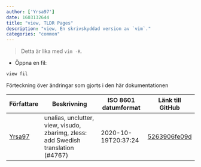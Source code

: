 ```yaml
---
author: ['Yrsa97']
date: 1603132644
title: "view, TLDR Pages"
description: "view, En skrivskyddad version av `vim`."
categories: "common"
---
```

> Detta är lika med `vim -R`.

- Öppna en fil:

```bash
view fil
```
Förteckning över ändringar som gjorts i den här dokumentationen


Författare | Beskrivning | ISO 8601 datumformat | Länk till GitHub
------|-----|-----|-----
[Yrsa97](mailto:73066391+Yrsa97@users.noreply.github.com) | unalias, unclutter, view, visudo, zbarimg, zless: add Swedish translation (#4767) | 2020-10-19T20:37:24 | [5263906fe09d](https://github.com/tldr-pages/tldr/commit/5263906fe09d18fc470bc171b57d54ef69c24b25)


